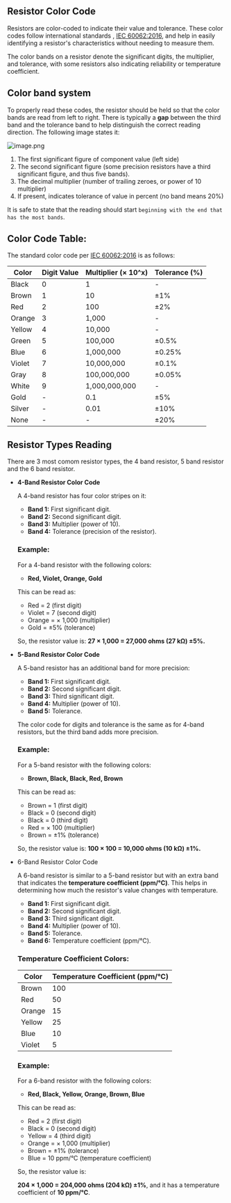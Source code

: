 ## Resistor Color Code

Resistors are color-coded to indicate their value and tolerance. These color codes follow international standards , [IEC 60062:2016](https://en.wikipedia.org/wiki/IEC_60062:2016), and help in easily identifying a resistor's characteristics without needing to measure them.

The color bands on a resistor denote the significant digits, the multiplier, and tolerance, with some resistors also indicating reliability or temperature coefficient.

## **Color band system**

To properly read these codes, the resistor should be held so that the color bands are read from left to right. There is typically a **gap** between the third band and the tolerance band to help distinguish the correct reading direction. The following image states it:

![image.png](https://upload.wikimedia.org/wikipedia/commons/thumb/6/6e/4-Band_Resistor.svg/1920px-4-Band_Resistor.svg.png)

1. The first significant figure of component value (left side)
2. The second significant figure (some precision resistors have a third significant figure, and thus five bands).
3. The decimal multiplier (number of trailing zeroes, or power of 10 multiplier)
4. If present, indicates tolerance of value in percent (no band means 20%)

It is safe to state that the reading should start `beginning with the end that has the most bands`.

## Color Code Table:

The standard color code per [IEC 60062:2016](https://en.wikipedia.org/wiki/IEC_60062:2016) is as follows:

| Color | Digit Value | Multiplier (× 10^x) | Tolerance (%) |
| --- | --- | --- | --- |
| Black | 0 | 1 | - |
| Brown | 1 | 10 | ±1% |
| Red | 2 | 100 | ±2% |
| Orange | 3 | 1,000 | - |
| Yellow | 4 | 10,000 | - |
| Green | 5 | 100,000 | ±0.5% |
| Blue | 6 | 1,000,000 | ±0.25% |
| Violet | 7 | 10,000,000 | ±0.1% |
| Gray | 8 | 100,000,000 | ±0.05% |
| White | 9 | 1,000,000,000 | - |
| Gold | - | 0.1 | ±5% |
| Silver | - | 0.01 | ±10% |
| None | - | - | ±20% |

## Resistor Types Reading

There are 3 most comom resistor types, the 4 band resistor, 5 band resistor and the 6 band resistor.

- **4-Band Resistor Color Code**
    
    A 4-band resistor has four color stripes on it:
    
    - **Band 1:** First significant digit.
    - **Band 2:** Second significant digit.
    - **Band 3:** Multiplier (power of 10).
    - **Band 4:** Tolerance (precision of the resistor).
    
    ### Example:
    
    For a 4-band resistor with the following colors:
    
    - **Red, Violet, Orange, Gold**
    
    This can be read as:
    
    - Red = 2 (first digit)
    - Violet = 7 (second digit)
    - Orange = × 1,000 (multiplier)
    - Gold = ±5% (tolerance)
    
    So, the resistor value is: **27 × 1,000 = 27,000 ohms (27 kΩ) ±5%.**
    
- **5-Band Resistor Color Code**
    
    A 5-band resistor has an additional band for more precision:
    
    - **Band 1:** First significant digit.
    - **Band 2:** Second significant digit.
    - **Band 3:** Third significant digit.
    - **Band 4:** Multiplier (power of 10).
    - **Band 5:** Tolerance.
    
    The color code for digits and tolerance is the same as for 4-band resistors, but the third band adds more precision.
    
    ### Example:
    
    For a 5-band resistor with the following colors:
    
    - **Brown, Black, Black, Red, Brown**
    
    This can be read as:
    
    - Brown = 1 (first digit)
    - Black = 0 (second digit)
    - Black = 0 (third digit)
    - Red = × 100 (multiplier)
    - Brown = ±1% (tolerance)
    
    So, the resistor value is: **100 × 100 = 10,000 ohms (10 kΩ) ±1%.**
    
- 6-Band Resistor Color Code
    
    A 6-band resistor is similar to a 5-band resistor but with an extra band that indicates the **temperature coefficient (ppm/°C)**. This helps in determining how much the resistor's value changes with temperature.
    
    - **Band 1:** First significant digit.
    - **Band 2:** Second significant digit.
    - **Band 3:** Third significant digit.
    - **Band 4:** Multiplier (power of 10).
    - **Band 5:** Tolerance.
    - **Band 6:** Temperature coefficient (ppm/°C).
    
    ### Temperature Coefficient Colors:
    
    | Color | Temperature Coefficient (ppm/°C) |
    | --- | --- |
    | Brown | 100 |
    | Red | 50 |
    | Orange | 15 |
    | Yellow | 25 |
    | Blue | 10 |
    | Violet | 5 |
    
    ### Example:
    
    For a 6-band resistor with the following colors:
    
    - **Red, Black, Yellow, Orange, Brown, Blue**
    
    This can be read as:
    
    - Red = 2 (first digit)
    - Black = 0 (second digit)
    - Yellow = 4 (third digit)
    - Orange = × 1,000 (multiplier)
    - Brown = ±1% (tolerance)
    - Blue = 10 ppm/°C (temperature coefficient)
    
    So, the resistor value is:
    
    **204 × 1,000 = 204,000 ohms (204 kΩ) ±1%**, and it has a temperature coefficient of **10 ppm/°C**.